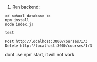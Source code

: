 1. Run backend:
```
cd school-database-be
npm install
node index.js

test

Post http://localhost:3000/courses/1/3
Delete http://localhost:3000/courses/1/3
```

dont use npm start, it will not work